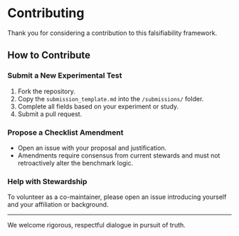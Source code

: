 # Contributing

Thank you for considering a contribution to this falsifiability framework.

## How to Contribute

### Submit a New Experimental Test
1. Fork the repository.
2. Copy the `submission_template.md` into the `/submissions/` folder.
3. Complete all fields based on your experiment or study.
4. Submit a pull request.

### Propose a Checklist Amendment
- Open an issue with your proposal and justification.
- Amendments require consensus from current stewards and must not retroactively alter the benchmark logic.

### Help with Stewardship
To volunteer as a co-maintainer, please open an issue introducing yourself and your affiliation or background.

---

We welcome rigorous, respectful dialogue in pursuit of truth.
